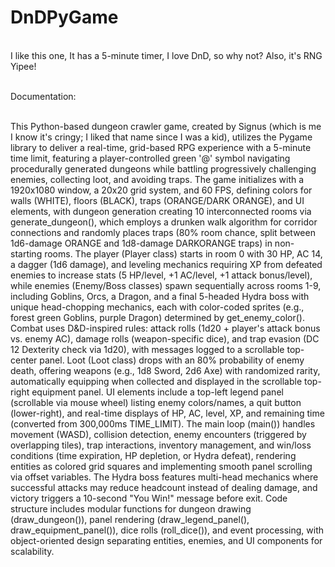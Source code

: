 # DnDPyGame
<br>I like this one, It has a 5-minute timer, I love DnD, so why not? Also, it's RNG Yipee! </br>

<br> Documentation:</br>

<br>This Python-based dungeon crawler game, created by Signus (which is me I know it's cringy; I liked that name since I was a kid), utilizes the Pygame library to deliver a real-time, grid-based RPG experience with a 5-minute time limit, featuring a player-controlled green '@' symbol navigating procedurally generated dungeons while battling progressively challenging enemies, collecting loot, and avoiding traps. The game initializes with a 1920x1080 window, a 20x20 grid system, and 60 FPS, defining colors for walls (WHITE), floors (BLACK), traps (ORANGE/DARK ORANGE), and UI elements, with dungeon generation creating 10 interconnected rooms via generate_dungeon(), which employs a drunken walk algorithm for corridor connections and randomly places traps (80% room chance, split between 1d6-damage ORANGE and 1d8-damage DARKORANGE traps) in non-starting rooms. The player (Player class) starts in room 0 with 30 HP, AC 14, a dagger (1d6 damage), and leveling mechanics requiring XP from defeated enemies to increase stats (5 HP/level, +1 AC/level, +1 attack bonus/level), while enemies (Enemy/Boss classes) spawn sequentially across rooms 1-9, including Goblins, Orcs, a Dragon, and a final 5-headed Hydra boss with unique head-chopping mechanics, each with color-coded sprites (e.g., forest green Goblins, purple Dragon) determined by get_enemy_color(). Combat uses D&D-inspired rules: attack rolls (1d20 + player's attack bonus vs. enemy AC), damage rolls (weapon-specific dice), and trap evasion (DC 12 Dexterity check via 1d20), with messages logged to a scrollable top-center panel. Loot (Loot class) drops with an 80% probability of enemy death, offering weapons (e.g., 1d8 Sword, 2d6 Axe) with randomized rarity, automatically equipping when collected and displayed in the scrollable top-right equipment panel. UI elements include a top-left legend panel (scrollable via mouse wheel) listing enemy colors/names, a quit button (lower-right), and real-time displays of HP, AC, level, XP, and remaining time (converted from 300,000ms TIME_LIMIT). The main loop (main()) handles movement (WASD), collision detection, enemy encounters (triggered by overlapping tiles), trap interactions, inventory management, and win/loss conditions (time expiration, HP depletion, or Hydra defeat), rendering entities as colored grid squares and implementing smooth panel scrolling via offset variables. The Hydra boss features multi-head mechanics where successful attacks may reduce headcount instead of dealing damage, and victory triggers a 10-second "You Win!" message before exit. Code structure includes modular functions for dungeon drawing (draw_dungeon()), panel rendering (draw_legend_panel(), draw_equipment_panel()), dice rolls (roll_dice()), and event processing, with object-oriented design separating entities, enemies, and UI components for scalability.</br>
